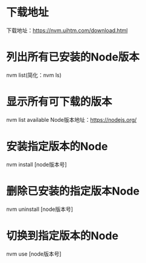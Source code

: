# 下载地址
下载地址：https://nvm.uihtm.com/download.html

# 列出所有已安装的Node版本
nvm list(简化：nvm ls)

# 显示所有可下载的版本 
nvm list available
Node版本地址：https://nodejs.org/

# 安装指定版本的Node
‌nvm install [node版本号]‌

# 删除已安装的指定版本Node
‌‌nvm uninstall [node版本号]

# 切换到指定版本的Node
nvm use [node版本号]



